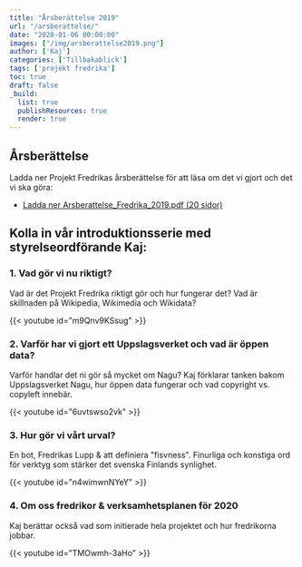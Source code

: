```yaml
---
title: "Årsberättelse 2019"
url: "/arsberattelse/"
date: "2020-01-06 00:00:00"
images: ["/img/arsberattelse2019.png"]
author: ['Kaj']
categories: ['Tillbakablick']
tags: ['projekt fredrika']
toc: true
draft: false
_build:
  list: true
  publishResources: true
  render: true
---
```


## Årsberättelse

Ladda ner Projekt Fredrikas årsberättelse för att läsa om det vi gjort och det vi ska göra:

* [Ladda ner Arsberattelse\_Fredrika\_2019.pdf (20 sidor)  ](/filer/Arsberattelse_Fredrika_2019.pdf)

## Kolla in vår introduktionsserie med styrelseordförande Kaj:

### 1\. Vad gör vi nu riktigt?

Vad är det Projekt Fredrika riktigt gör och hur fungerar det? Vad är skillnaden på Wikipedia, Wikimedia och Wikidata?

{{< youtube id="m9Qnv9KSsug" >}}

### 2\. Varför har vi gjort ett Uppslagsverket och vad är öppen data?

Varför handlar det ni gör så mycket om Nagu? Kaj förklarar tanken bakom Uppslagsverket Nagu, hur öppen data fungerar och vad copyright vs. copyleft innebär.

{{< youtube id="6uvtswso2vk" >}}

### 3\. Hur gör vi vårt urval?

En bot, Fredrikas Lupp & att definiera "fisvness". Finurliga och konstiga ord för verktyg som stärker det svenska Finlands synlighet.

{{< youtube id="n4wimwnNYeY" >}}

### 4\. Om oss fredrikor & verksamhetsplanen för 2020

Kaj berättar också vad som initierade hela projektet och hur fredrikorna jobbar.

{{< youtube id="TMOwmh-3aHo" >}}